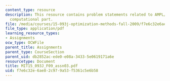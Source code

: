 ```yaml
---
content_type: resource
description: This resource contains problem statements related to AMPL/CPLEX for the
  computational part.
file: /media/courses/15-093j-optimization-methods-fall-2009/f7e6c32e6ae82c979a53f5361c5e6b58_MIT15_093J_F09_assn03.pdf
file_type: application/pdf
learning_resource_types:
- Assignments
ocw_type: OCWFile
parent_title: Assignments
parent_type: CourseSection
parent_uid: db2852ac-ede0-e08a-3433-5e0619171a6e
resourcetype: Document
title: MIT15_093J_F09_assn03.pdf
uid: f7e6c32e-6ae8-2c97-9a53-f5361c5e6b58
---
```

